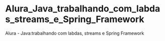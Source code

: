 # Alura_Java_trabalhando_com_labdas_streams_e_Spring_Framework
Alura - Java:trabalhando com labdas, streams e Spring Framework

